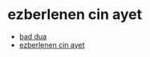# ezberlenen cin ayet

  - [bad dua](./ezberlenen-cin-ayet/bad-dua.md)
  - [ezberlenen cin ayet](./ezberlenen-cin-ayet/ezberlenen-cin-ayet.md)